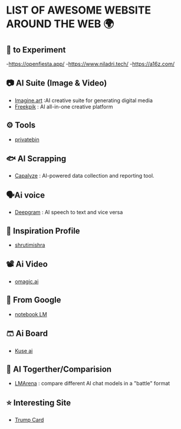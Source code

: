 # LIST OF AWESOME WEBSITE AROUND THE WEB 🌍


## 🧪 to Experiment 
-https://openfiesta.app/
-https://www.niladri.tech/
-https://a16z.com/

## 📷 AI Suite (Image & Video)
- [Imagine.art](https://www.imagine.art/) :AI creative suite for generating digital media
- [Freekpik](https://www.freepik.com/) : AI all-in-one creative platform


## ⚙️ Tools 
- [privatebin](https://privatebin.net/)

## 🐟 AI Scrapping
- [Capalyze](capalyze.ai) : AI-powered data collection and reporting tool.

## 🗣️Ai voice
- [Deepgram](https://deepgram.com/) : AI speech to text and vice versa 

## 🎉 Inspiration Profile 
- [shrutimishra](https://www.shrutimishra.co/)


## 📽️ Ai Video 
- [omagic.ai](https://omagic.ai/)


## 🦀 From Google
- [notebook LM](https://notebooklm.google.com/)


## 🩳 Ai Board
- [Kuse ai](https://app.kuse.ai/)

## 🛫 AI Togerther/Comparision

- [LMArena](https://lmarena.ai/) : compare different AI chat models in a "battle" format

## ⭐ Interesting Site 
- [Trump Card](https://trumpcard.gov/)
